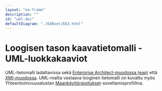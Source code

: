 ```yaml
---
layout: "ea-frame"
description: ""
id: "uml-doc"
defaultDiagram: "./EARoot/EA3.html"
---
```

# Loogisen tason kaavatietomalli - UML-luokkakaaviot
UML-tietomalli ladattavissa sekä [Enterprise Architect-muodossa (eap)](../maankayttorajoitukset.eap) että [XMI-muodossa](../maankayttorajoitukset.xmi?raw=true). UML-mallia vastaava looginen tietomalli on kuvattu myös Yhteentoimivuusalustan [Maankäyttörajoitukset](https://tietomallit.suomi.fi/model/mkr/)-soveltamisprofiilina.
